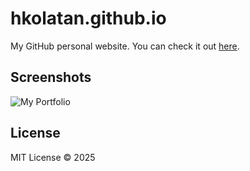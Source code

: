 # hkolatan.github.io

My GitHub personal website. You can check it out [here](https://hkolatan.github.io).

## Screenshots

![My Portfolio](https://github.com/hkolatan/hkolatan.github.io/assets/85988507/f2146151-d777-4983-9f9d-a9c6811e91d7)

## License

MIT License © 2025
